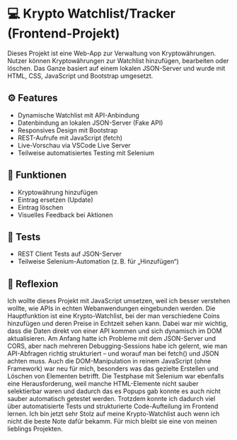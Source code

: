 # 💻 Krypto Watchlist/Tracker (Frontend-Projekt)

Dieses Projekt ist eine Web-App zur Verwaltung von Kryptowährungen. Nutzer können Kryptowährungen zur Watchlist hinzufügen, bearbeiten oder löschen. Das Ganze basiert auf einem lokalen JSON-Server und wurde mit HTML, CSS, JavaScript und Bootstrap umgesetzt.

## ⚙️ Features

- Dynamische Watchlist mit API-Anbindung
- Datenbindung an lokalen JSON-Server (Fake API)
- Responsives Design mit Bootstrap
- REST-Aufrufe mit JavaScript (fetch)
- Live-Vorschau via VSCode Live Server
- Teilweise automatisiertes Testing mit Selenium

## 🔄 Funktionen

- Kryptowährung hinzufügen
- Eintrag ersetzen (Update)
- Eintrag löschen
- Visuelles Feedback bei Aktionen

## 🧪 Tests

- REST Client Tests auf JSON-Server
- Teilweise Selenium-Automation (z. B. für „Hinzufügen“)

## 🧠 Reflexion

Ich wollte dieses Projekt mit JavaScript umsetzen, weil ich besser verstehen wollte, wie APIs in echten Webanwendungen eingebunden werden. Die Hauptfunktion ist eine Krypto-Watchlist, bei der man verschiedene Coins hinzufügen und deren Preise in Echtzeit sehen kann. Dabei war mir wichtig, dass die Daten direkt von einer API kommen und sich dynamisch im DOM aktualisieren.
Am Anfang hatte ich Probleme mit dem JSON-Server und CORS, aber nach mehreren Debugging-Sessions habe ich gelernt, wie man API-Abfragen richtig strukturiert – und worauf man bei fetch() und JSON achten muss. Auch die DOM-Manipulation in reinem JavaScript (ohne Framework) war neu für mich, besonders was das gezielte Erstellen und Löschen von Elementen betrifft.
Die Testphase mit Selenium war ebenfalls eine Herausforderung, weil manche HTML-Elemente nicht sauber selektierbar waren und dadurch das es Popups gab konnte es auch nicht sauber automatisch getestet werden. Trotzdem konnte ich dadurch viel über automatisierte Tests und strukturierte Code-Aufteilung im Frontend lernen. Ich bin jetzt sehr Stolz auf meine Krypto-Watchlist auch wenn ich nicht die beste Note dafür bekamm. Für mich bleibt sie eine von meinen lieblings Projekten.
